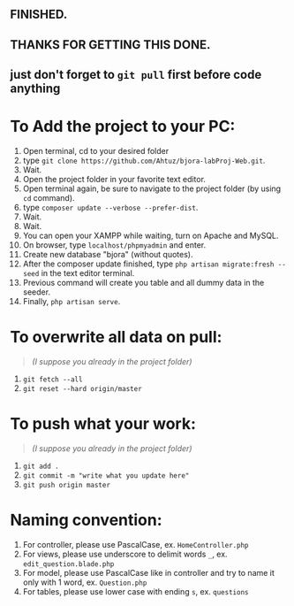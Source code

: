 ## FINISHED.
## THANKS FOR GETTING THIS DONE.

## just don't forget to `git pull` first before code anything

# To Add the project to your PC:
1. Open terminal, cd to your desired folder
2. type `git clone https://github.com/Ahtuz/bjora-labProj-Web.git`.
3. Wait.
4. Open the project folder in your favorite text editor.
5. Open terminal again, be sure to navigate to the project folder (by using `cd` command).
6. type `composer update --verbose --prefer-dist`.
7. Wait.
8. Wait.
9. You can open your XAMPP while waiting, turn on Apache and MySQL.
10. On browser, type `localhost/phpmyadmin` and enter.
11. Create new database "bjora" (without quotes).
12. After the composer update finished, type `php artisan migrate:fresh --seed` in the text editor terminal.
13. Previous command will create you table and all dummy data in the seeder.
14. Finally, `php artisan serve`.

# To overwrite all data on pull:
> *(I suppose you already in the project folder)*
1. `git fetch --all`
2. `git reset --hard origin/master`

# To push what your work:
> *(I suppose you already in the project folder)*
1. `git add .`
2. `git commit -m "write what you update here"`
3. `git push origin master`

# Naming convention:
1. For controller, please use PascalCase, ex. `HomeController.php`
2. For views, please use underscore to delimit words `_`, ex. `edit_question.blade.php`
3. For model, please use PascalCase like in controller and try to name it only with 1 word, ex. `Question.php`
4. For tables, please use lower case with ending `s`, ex. `questions`
